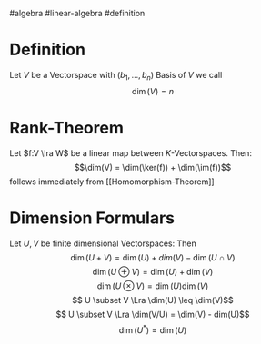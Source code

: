 #algebra 
#linear-algebra
#definition 
# Definition
Let $V$ be a Vectorspace with $(b_1,\ldots,b_n)$ Basis of $V$ we call 
$$ \dim(V) = n$$

# Rank-Theorem
Let $f:V \lra W$ be a linear map between $K$-Vectorspaces.
Then:
$$\dim(V) = \dim(\ker(f)) + \dim(\im(f))$$
follows immediately from [[Homomorphism-Theorem]]

# Dimension Formulars
Let $U,V$ be finite dimensional Vectorspaces:
Then
$$\dim(U+V) = \dim(U) + dim(V) - \dim(U \cap V)$$
$$\dim(U\oplus V) = \dim(U) + \dim(V) $$
$$\dim(U \otimes V) = \dim(U) \dim(V)$$
$$ U \subset V \Lra \dim(U) \leq \dim(V)$$
$$ U \subset V \Lra \dim(V/U) = \dim(V) - dim(U)$$
$$ \dim(U^*) = \dim(U)$$
